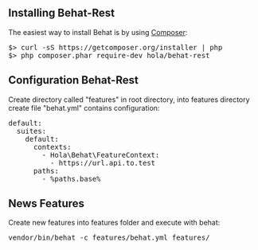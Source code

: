 Installing Behat-Rest
---------------------

The easiest way to install Behat is by using [Composer](https://getcomposer.org):

<pre>
$> curl -sS https://getcomposer.org/installer | php
$> php composer.phar require-dev hola/behat-rest
</pre>

Configuration Behat-Rest
------------------------

Create directory called "features" in root directory, into features directory create file "behat.yml" contains configuration: 

<pre>
default:
  suites:
    default:
      contexts:
        - Hola\Behat\FeatureContext:
          - https://url.api.to.test
      paths:
        - %paths.base%
</pre>

News Features
-------------

Create new features into features folder and execute with behat:

<pre>
vendor/bin/behat -c features/behat.yml features/
</pre>
